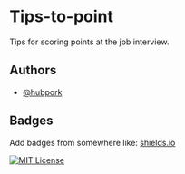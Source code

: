 
# Tips-to-point

Tips for scoring points at the job interview.

## Authors

- [@hubpork](https://github.com/hubpork/)


## Badges

Add badges from somewhere like: [shields.io](https://shields.io/)

[![MIT License](https://img.shields.io/badge/License-MIT-green.svg)](https://choosealicense.com/licenses/mit/)
